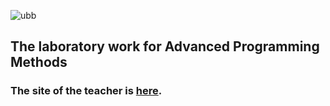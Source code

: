 ![ubb](https://user-images.githubusercontent.com/64086283/102396628-5faa7780-3fe5-11eb-9c8e-cd192a6bdfd6.png)
## The laboratory work for Advanced Programming Methods 
### The site of the teacher is [here](http://www.cs.ubbcluj.ro/~craciunf/mapi-index.html).

